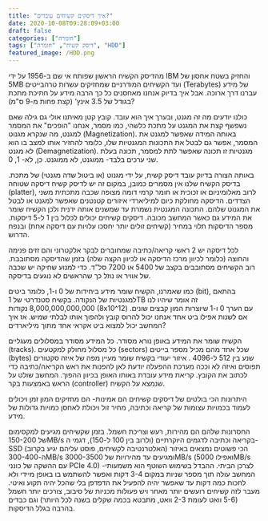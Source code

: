 ```yaml
---
title: "איך דיסקים קשיחים עובדים?"
date: 2020-10-08T09:28:09+03:00
draft: false
categories: ["חומרה"]
tags: ["דיסק קשיח", "חומרה", "HDD"]
featured_image: /HDD.png
---
```


מהדיסק הקשיח הראשון שפותח אי שם ב-1956 על ידי IBM והחזיק בשטח אחסון של 5MB ועד הקשיחים המודרניים שמחזיקים עשרות טרהבייטים (Terabytes) של מידע עברנו דרך ארוכה. אבל איך בדיוק אנחנו מאחסנים כל כך הרבה מידע על חתיכת מתכת בגודל של 3.5 אינץ' (קצת פחות מ-9 ס"מ)?

כולנו יודעים מה זה מגנט, ובערך איך הוא עובד. קובץ קטן מאיתנו אולי גם גילה שאם נשפשף קצת את המגנט על מתכת כלשהי, כמו מסמר, אנחנו "הופכים" את המסמר למגנט, מה שנקרא מגנוט (Magnetization). באותה המידה שאפשר למגנט את המסמר, אפשר גם לבטל את התכונות המגנטיות שלו, כלומר להחזיר אותו למצב בו הוא לא מגנט (Demagnetization). מגנטיות זו תכונה שאפשר לתת למסמר, תכונה בעלת שני ערכים בלבד- ממוגנט, לא ממוגנט. כן, לא- 1, 0.

באותה הצורה בדיוק עובד דיסק קשיח, על ידי מגנוט (או ביטול שדה מגנטי) של מתכת. בדיסק הקשיח שלנו אין מסמרים כמובן, במקום זה יש לדיסק קשיח דיסקה שטוחה (platter), לרוב מאלומיניום או זכוכית או חומר קרמי דומה מצופה שכבה מתכתית משני הצדדים. הדיסקה מחולקת כיום למיליארדי איזורים קטנטנים שאפשר למגנט או לבטל את המגנוט שלהם. התכונה המגנטית נשמרת עד שמשנים אותה ידנית ולכן הקשיח שומר את המידע גם כאשר המחשב מכובה. דיסקים קשיחים יכולים לכלול בין 1 ל-5 דיסקות. מספר הדיסקות תלוי במחיר (קשיחים זולים יותר יחסכו עלויות עם דיסקה אחת) ובנפח הדרוש.

לכל דיסקה יש 2 ראשי קריאה/כתיבה שמחוברים לבקר אלקטרוני והם זזים פנימה והחוצה (כלומר לכיוון מרכז הדיסקה או לכיוון הקצה שלה) בזמן שהדיסקה מסתובבת. רוב הקשיחים מסתובבים בקצב של 5400 או 7200 סל"ד. כדי למנוע שחיקה יש שכבה של אוויר או נוזל כך שהראשים לא נוגעים בדיסקה.

כמו שאמרנו, הקשיח שומר מידע ביחידות של 0 ו-1, כלומר ביטים (bit), בהתאם למגנטיות של הנקודה. בקשיח סטנדרטי של 1TB זה אומר שיהיו לנו 8,000,000,000,000 נקודות (8x10^12) עם הערך 0 ו-1 שיוצרות המון קבצים שונים. אם לשנות אפילו ביט אחד אנחנו יכול להרוס קובץ ולהפוך אותו לבלתי שמיש. אז איך המחשב יכול למצוא ביט אקראי אחד מתוך מיליארדים?

הקשיח שומר את המידע באופן נורא מסודר. כל המידע מסודר במסלולים מעגליים (tracks). כל מסלול מחולק למקטעים (sectors) שכל אחד מהם מכיל מספר בייטים (bytes) שנע בין 512 ל-4096 . איזור יעודי בקשיח שומר מעיין מפה של איזה סקטורים תפוסים ואיזה לא וככה מערכת ההפעלה יודעת לאן להפנות את ראש הקריאה/כתיבה כדי לכתוב את הקובץ. קריאת מידע עובדת באותו האופן בכיוון ההפוך. המחשב שולט על הראש באמצעות בקר (controller) שנמצא על הקשיח.

היתרונות הכי בולטים של דיסקים קשיחים הם אמינות- הם מחזיקים המון זמן ויכולים לעמוד בכמויות עצומות של קריאה וכתיבה, מחיר זול ויכולת לאחסן כמויות גדולות של מידע.

החסרונות שלהם הם מהירות, רעש וצריכת חשמל. בזמן שקשיחים מגיעים למקסימום של 150-200MB/s בקריאה וכתיבה לדגמים היוקרתיים (ולרוב בין 100 ל-150), דגמי ה-SSD (האלטרנטיבה לקשיחים, פוסט עליהם יגיע בקרוב) הכי פשוטים נמצאים באיזור ה-300-400MB/s ומגיעים עד מהירויות של 3000-3500MB/s (ואפילו 5000MB/s עם ההשקה של כונני PCIe 4.0) לצרכן הביתי. ההבדל בשימוש השוטף הוא משמעותי- המחשב עולה תוך מספר שניות במקום 3-4 דקות ואפשר להשתמש בו באופן מיידי ולא לחכות כמה דקות עד שאפשר יהיה להפעיל את הדפדפן בלי שהכל יהיה תקוע ואיטי. מעבר לזה קשיחים רועשים יותר מאחר ויש פעולות מכניות של סיבוב, צורכים יותר חשמל (5-6 וואט לעומת 2-3 וואט, מתבטא בכמה שקלים בשנה לכל היותר) וגם כבדים בהרבה בגלל הדיסקות.
